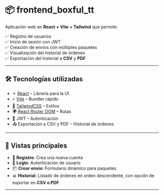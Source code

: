 # 📦 frontend_boxful_tt

Aplicación web en **React + Vite + Tailwind** que permite:

✅ Registro de usuarios  
✅ Inicio de sesión con JWT  
✅ Creación de envíos con múltiples paquetes  
✅ Visualización del historial de órdenes  
✅ Exportación del historial a **CSV** y **PDF**  

---

## 🛠️ Tecnologías utilizadas

- ⚛️ [React](https://react.dev/) – Librería para la UI  
- ⚡ [Vite](https://vitejs.dev/) – Bundler rápido  
- 🎨 [TailwindCSS](https://tailwindcss.com/) – Estilos  
- 🌍 [React Router DOM](https://reactrouter.com/) – Rutas  
- 🔑 JWT – Autenticación  
- 📤 Exportación a CSV y PDF – Historial de órdenes  

---

## 📸 Vistas principales

- 📝 **Registro**: Crea una nueva cuenta  
- 🔐 **Login**: Autenticación de usuario  
- 📦 **Crear envío**: Formulario dinámico para paquetes  
- 📊 **Historial**: Listado de órdenes en orden descendente, con opción de exportar en **CSV o PDF**  

---